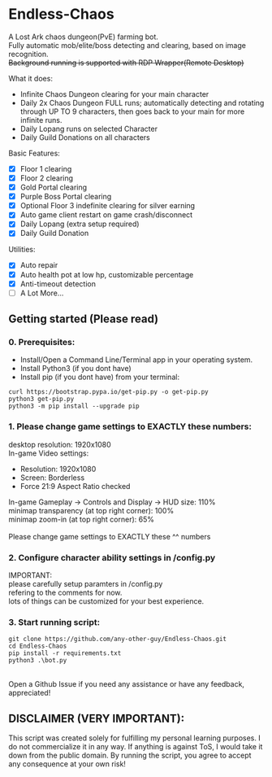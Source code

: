 # Endless-Chaos

A Lost Ark chaos dungeon(PvE) farming bot.\
Fully automatic mob/elite/boss detecting and clearing, based on image recognition.\
~~Background running is supported with RDP Wrapper(Remote Desktop)~~

What it does:
* Infinite Chaos Dungeon clearing for your main character
* Daily 2x Chaos Dungeon FULL runs; automatically detecting and rotating through UP TO 9 characters, then goes back to your main for more infinite runs.
* Daily Lopang runs on selected Character
* Daily Guild Donations on all characters

Basic Features:
- [x] Floor 1 clearing
- [x] Floor 2 clearing
- [x] Gold Portal clearing
- [x] Purple Boss Portal clearing
- [x] Optional Floor 3 indefinite clearing for silver earning
- [x] Auto game client restart on game crash/disconnect
- [x] Daily Lopang (extra setup required)
- [x] Daily Guild Donation

Utilities:
- [x] Auto repair
- [x] Auto health pot at low hp, customizable percentage
- [x] Anti-timeout detection
- [ ] A Lot More...

## Getting started (Please read)

### 0. Prerequisites:
- Install/Open a Command Line/Terminal app in your operating system.
- Install Python3 (if you dont have)
- Install pip (if you dont have) from your terminal:
```
curl https://bootstrap.pypa.io/get-pip.py -o get-pip.py
python3 get-pip.py
python3 -m pip install --upgrade pip
```

### 1. Please change game settings to EXACTLY these numbers:

desktop resolution: 1920x1080\
In-game Video settings:
- Resolution: 1920x1080
- Screen: Borderless
- Force 21:9 Aspect Ratio checked

In-game Gameplay -> Controls and Display -> HUD size: 110%\
minimap transparency (at top right corner): 100%\
minimap zoom-in (at top right corner): 65%\
\
Please change game settings to EXACTLY these ^^ numbers

### 2. Configure character ability settings in /config.py
IMPORTANT: \
please carefully setup paramters in /config.py\
refering to the comments for now.\
lots of things can be customized for your best experience.

### 3. Start running script:

```
git clone https://github.com/any-other-guy/Endless-Chaos.git
cd Endless-Chaos
pip install -r requirements.txt
python3 .\bot.py
```

\
Open a Github Issue if you need any assistance or have any feedback, appreciated!

## DISCLAIMER (VERY IMPORTANT): 
This script was created solely for fulfilling my personal learning purposes. I do not commercialize it in any way. If anything is against ToS, I would take it down from the public domain.
By running the script, you agree to accept any consequence at your own risk!
